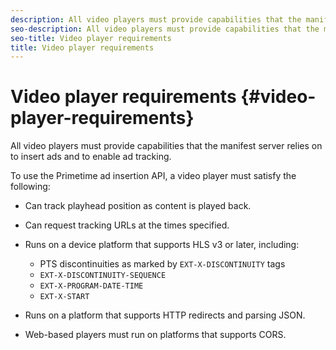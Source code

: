 ```yaml
---
description: All video players must provide capabilities that the manifest server relies on to insert ads and to enable ad tracking.
seo-description: All video players must provide capabilities that the manifest server relies on to insert ads and to enable ad tracking.
seo-title: Video player requirements
title: Video player requirements
---
```


# Video player requirements {#video-player-requirements}

All video players must provide capabilities that the manifest server relies on to insert ads and to enable ad tracking.

To use the Primetime ad insertion API, a video player must satisfy the following:

* Can track playhead position as content is played back. 
* Can request tracking URLs at the times specified. 
* Runs on a device platform that supports HLS v3 or later, including:

    * PTS discontinuities as marked by `EXT-X-DISCONTINUITY` tags
    * `EXT-X-DISCONTINUITY-SEQUENCE`
    * `EXT-X-PROGRAM-DATE-TIME`
    * `EXT-X-START`

* Runs on a platform that supports HTTP redirects and parsing JSON.
* Web-based players must run on platforms that supports CORS.